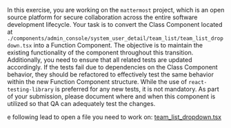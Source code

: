 In this exercise, you are working on the `mattermost` project, which is an open source platform for secure collaboration 
across the entire software development lifecycle. Your task is to convert the Class Component located at 
`./components/admin_console/system_user_detail/team_list/team_list_dropdown.tsx` into a Function Component. 
The objective is to maintain the existing functionality of the component throughout this transition. Additionally, you 
need to ensure that all related tests are updated accordingly. If the tests fail due to dependencies on the Class 
Component behavior, they should be refactored to effectively test the same behavior within the new Function Component 
structure. While the use of `react-testing-library` is preferred for any new tests, it is not mandatory. As part of your 
submission, please document where and when this component is utilized so that QA can adequately test the changes.

e following lead to open a file you need to work on: [team_list_dropdown.tsx](../../../mattermost/webapp/channels/src/components/admin_console/system_user_detail/team_list/team_list_dropdown.tsx)